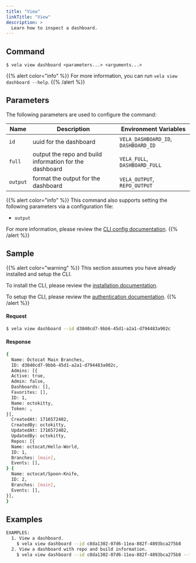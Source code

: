 ```yaml
---
title: "View"
linkTitle: "View"
description: >
  Learn how to inspect a dashboard.
---
```


## Command

```
$ vela view dashboard <parameters...> <arguments...>
```

{{% alert color="info" %}}
For more information, you can run `vela view dashboard --help`.
{{% /alert %}}

## Parameters

The following parameters are used to configure the command:

| Name     | Description                                             | Environment Variables               |
| -------- | ------------------------------------------------------- | ----------------------------------- |
| `id`     | uuid for the dashboard                                  | `VELA_DASHBOARD_ID`, `DASHBOARD_ID` |
| `full`   | output the repo and build information for the dashboard | `VELA_FULL`, `DASHBOARD_FULL`       |
| `output` | format the output for the dashboard                     | `VELA_OUTPUT`, `REPO_OUTPUT`        |

{{% alert color="info" %}}
This command also supports setting the following parameters via a configuration file:

- `output`

For more information, please review the [CLI config documentation](/docs/reference/cli/config/).
{{% /alert %}}

## Sample

{{% alert color="warning" %}}
This section assumes you have already installed and setup the CLI.

To install the CLI, please review the [installation documentation](/docs/reference/cli/install/).

To setup the CLI, please review the [authentication documentation](/docs/reference/cli/authentication/).
{{% /alert %}}

#### Request

```sh
$ vela view dashboard --id d3040cd7-9bb6-45d1-a2a1-d794483a902c
```

#### Response

```sh
{
  Name: Octocat Main Branches,
  ID: d3040cd7-9bb6-45d1-a2a1-d794483a902c,
  Admins: [{
  Active: true,
  Admin: false,
  Dashboards: [],
  Favorites: [],
  ID: 1,
  Name: octokitty,
  Token: ,
}],
  CreatedAt: 1716572402,
  CreatedBy: octokitty,
  UpdatedAt: 1716572402,
  UpdatedBy: octokitty,
  Repos: [{
  Name: octocat/Hello-World,
  ID: 1,
  Branches: [main],
  Events: [],
} {
  Name: octocat/Spoon-Knife,
  ID: 2,
  Branches: [main],
  Events: [],
}],
}
```

## Examples

```sh
EXAMPLES:
  1. View a dashboard.
    $ vela view dashboard --id c8da1302-07d6-11ea-882f-4893bca275b8
  2. View a dashboard with repo and build information.
    $ vela view dashboard --id c8da1302-07d6-11ea-882f-4893bca275b8 --full
```
